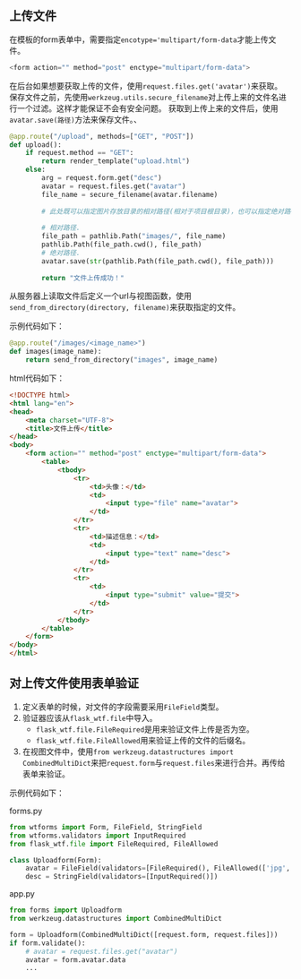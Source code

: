 ## 上传文件 

在模板的form表单中，需要指定`encotype='multipart/form-data`才能上传文件。

```python 
<form action="" method="post" enctype="multipart/form-data">
```

在后台如果想要获取上传的文件，使用`request.files.get('avatar')`来获取。
保存文件之前，先使用`werkzeug.utils.secure_filename`对上传上来的文件名进行一个过滤。这样才能保证不会有安全问题。 
获取到上传上来的文件后，使用`avatar.save(路径)`方法来保存文件。、

```python 
@app.route("/upload", methods=["GET", "POST"])
def upload():
    if request.method == "GET":
        return render_template("upload.html")
    else:
        arg = request.form.get("desc")
        avatar = request.files.get("avatar")
        file_name = secure_filename(avatar.filename)
        
        # 此处既可以指定图片存放目录的相对路径(相对于项目根目录)，也可以指定绝对路径。
        
        # 相对路径.
        file_path = pathlib.Path("images/", file_name)
        pathlib.Path(file_path.cwd(), file_path)
        # 绝对路径.
        avatar.save(str(pathlib.Path(file_path.cwd(), file_path)))
        
	    return "文件上传成功！"
```

从服务器上读取文件后定义一个url与视图函数，使用`send_from_directory(directory, filename)`来获取指定的文件。

示例代码如下：

```python 
@app.route("/images/<image_name>")
def images(image_name):
    return send_from_directory("images", image_name)
```

html代码如下： 

```html 
<!DOCTYPE html>
<html lang="en">
<head>
    <meta charset="UTF-8">
    <title>文件上传</title>
</head>
<body>
    <form action="" method="post" enctype="multipart/form-data">
        <table>
            <tbody>
                <tr>
                    <td>头像：</td>
                    <td>
                        <input type="file" name="avatar">
                    </td>
                </tr>
                <tr>
                    <td>描述信息：</td>
                    <td>
                        <input type="text" name="desc">
                    </td>
                </tr>
                <tr>
                    <td>
                        <input type="submit" value="提交">
                    </td>
                </tr>
            </tbody>
        </table>
    </form>
</body>
</html>
```


## 对上传文件使用表单验证

1.  定义表单的时候，对文件的字段需要采用`FileField`类型。
2.  验证器应该从`flask_wtf.file`中导入。
    -   `flask_wtf.file.FileRequired`是用来验证文件上传是否为空。
    -   `flask_wtf.file.FileAllowed`用来验证上传的文件的后缀名。
3.  在视图文件中，使用`from werkzeug.datastructures import CombinedMultiDict`来把`request.form`与`request.files`来进行合并。再传给表单来验证。

示例代码如下：

forms.py

```python
from wtforms import Form, FileField, StringField
from wtforms.validators import InputRequired
from flask_wtf.file import FileRequired, FileAllowed

class Uploadform(Form):
    avatar = FileField(validators=[FileRequired(), FileAllowed(['jpg','png','gif'])])
    desc = StringField(validators=[InputRequired()])
```
app.py

```python 
from forms import Uploadform
from werkzeug.datastructures import CombinedMultiDict

form = Uploadform(CombinedMultiDict([request.form, request.files]))
if form.validate():
    # avatar = request.files.get("avatar")
    avatar = form.avatar.data
    ...
```

